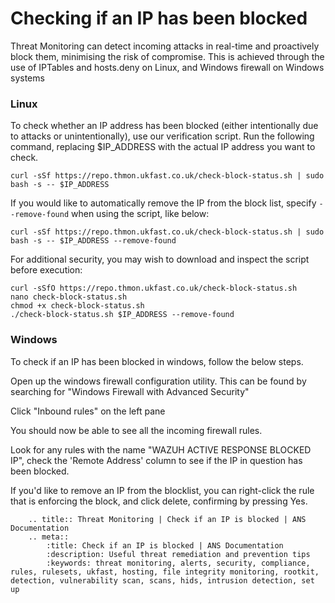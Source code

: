 # Checking if an IP has been blocked

Threat Monitoring can detect incoming attacks in real-time and proactively block them, minimising the risk of compromise. This is achieved through the use of IPTables and hosts.deny on Linux, and Windows firewall on Windows systems

### Linux

To check whether an IP address has been blocked (either intentionally due to attacks or unintentionally), use our verification script. Run the following command, replacing $IP_ADDRESS with the actual IP address you want to check.

```shell
curl -sSf https://repo.thmon.ukfast.co.uk/check-block-status.sh | sudo bash -s -- $IP_ADDRESS
```

If you would like to automatically remove the IP from the block list, specify `--remove-found` when using the script, like below:

```shell
curl -sSf https://repo.thmon.ukfast.co.uk/check-block-status.sh | sudo bash -s -- $IP_ADDRESS --remove-found
```

For additional security, you may wish to download and inspect the script before execution:

```shell
curl -sSfO https://repo.thmon.ukfast.co.uk/check-block-status.sh
nano check-block-status.sh
chmod +x check-block-status.sh
./check-block-status.sh $IP_ADDRESS --remove-found
```

### Windows

To check if an IP has been blocked in windows, follow the below steps.

Open up the windows firewall configuration utility. This can be found by searching for "Windows Firewall with Advanced Security"

Click "Inbound rules" on the left pane

You should now be able to see all the incoming firewall rules.

Look for any rules with the name "WAZUH ACTIVE RESPONSE BLOCKED IP", check the 'Remote Address' column to see if the IP in question has been blocked.

If you'd like to remove an IP from the blocklist, you can right-click the rule that is enforcing the block, and click delete, confirming by pressing Yes.

```eval_rst
    .. title:: Threat Monitoring | Check if an IP is blocked | ANS Documentation
    .. meta::
        :title: Check if an IP is blocked | ANS Documentation
        :description: Useful threat remediation and prevention tips
        :keywords: threat monitoring, alerts, security, compliance, rules, rulesets, ukfast, hosting, file integrity monitoring, rootkit, detection, vulnerability scan, scans, hids, intrusion detection, set up
```